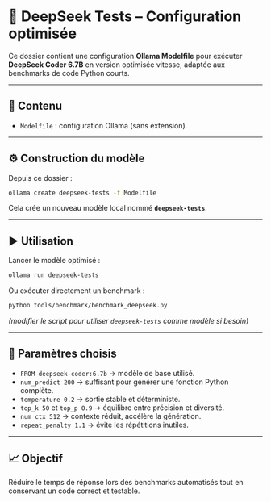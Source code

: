 # 📘 DeepSeek Tests – Configuration optimisée

Ce dossier contient une configuration **Ollama Modelfile** pour exécuter **DeepSeek Coder 6.7B** en version optimisée vitesse, adaptée aux benchmarks de code Python courts.

---

## 📂 Contenu

* `Modelfile` : configuration Ollama (sans extension).

---

## ⚙️ Construction du modèle

Depuis ce dossier :

```bash
ollama create deepseek-tests -f Modelfile
```

Cela crée un nouveau modèle local nommé **`deepseek-tests`**.

---

## ▶️ Utilisation

Lancer le modèle optimisé :

```bash
ollama run deepseek-tests
```

Ou exécuter directement un benchmark :

```bash
python tools/benchmark/benchmark_deepseek.py
```

*(modifier le script pour utiliser `deepseek-tests` comme modèle si besoin)*

---

## 🔧 Paramètres choisis

* `FROM deepseek-coder:6.7b` → modèle de base utilisé.
* `num_predict 200` → suffisant pour générer une fonction Python complète.
* `temperature 0.2` → sortie stable et déterministe.
* `top_k 50` et `top_p 0.9` → équilibre entre précision et diversité.
* `num_ctx 512` → contexte réduit, accélère la génération.
* `repeat_penalty 1.1` → évite les répétitions inutiles.

---

## 📈 Objectif

Réduire le temps de réponse lors des benchmarks automatisés tout en conservant un code correct et testable.
